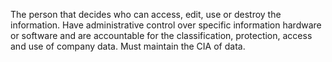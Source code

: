 The person that decides who can access, edit, use or destroy the information.
Have administrative control over specific information hardware or software and are accountable for the classification, protection, access and use of company data.
Must maintain the CIA of data.
